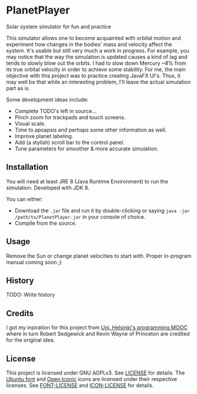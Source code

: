 # PlanetPlayer
Solar system simulator for fun and practice

This simulator allows one to become acquainted with orbital motion and
experiment how changes in the bodies' mass and velocity affect the
system. It's usable but still very much a work in progress. For
example, you may notice that the way the simulation is updated causes
a kind of lag and tends to slowly blow out the orbits. I had to slow
down Mercury ~8% from its true orbital velocity in order to achieve
some stability. For me, the main objective with this project was to
practice creating JavaFX UI's. Thus, it may well be that while an
interesting problem, I'll leave the actual simulation part as is.

Some development ideas include:
* Complete TODO's left in source...
* Pinch zoom for trackpads and touch screens.
* Visual scale.
* Time to apoapsis and perhaps some other information as well.
* Improve planet labeling.
* Add (a stylish) scroll bar to the control panel.
* Tune parameters for smoother & more accurate simulation.

## Installation

You will need at least JRE 8 (Java Runtime Environment) to run the
simulation. Developed with JDK 8.

You can either:
* Download the `.jar` file and run it by double-clicking or saying
`java -jar /path/to/PlanetPlayer.jar` in your console of choice.
* Compile from the source.

## Usage

Remove the Sun or change planet velocities to start with. Proper
in-program manual coming soon ;)

## History

TODO: Write history

## Credits

I got my inpiration for this project from
[Uni. Helsinki's programming MOOC](https://2017-ohjelmointi.github.io/part14/)
where in turn Robert Sedgewick and Kevin Wayne of Princeton are
credited for the original idea.

## License

This project is licensed under GNU AGPLv3. See 
[LICENSE](LICENSE) for details. The
[Ubuntu font](http://font.ubuntu.com/) and
[Open Iconic](https://github.com/iconic/open-iconic) icons are
licensed under their respective licenses. See
[FONT-LICENSE](FONT-LICENSE) and [ICON-LICENSE](ICON-LICENSE)
for details.
